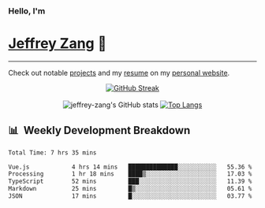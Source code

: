 
### Hello, I'm 
# [Jeffrey Zang](https://www.linkedin.com/in/jeffreyzang/) 🦀

---

Check out notable [projects](https://jeffz.dev/projects) and my [resume](https://jeffz.dev/resume) on my [personal website](https://jeffz.dev/).

<div align = 'center'>

[![GitHub Streak](https://github-readme-streak-stats.herokuapp.com/?user=jeffrey-zang&theme=tokyonight)](https://git.io/streak-stats)
<br></br>
![jeffrey-zang's GitHub stats](https://github-readme-stats.vercel.app/api?username=jeffrey-zang&show_icons=true&theme=tokyonight&hide_rank=true&hide=stars) 
[![Top Langs](https://github-readme-stats.vercel.app/api/top-langs/?username=jeffrey-zang&hide=ShaderLab,HLSL&layout=compact&theme=tokyonight)](https://github.com/anuraghazra/github-readme-stats)

</div>

## 📊 &nbsp;Weekly Development Breakdown
<!--START_SECTION:waka-->

```txt
Total Time: 7 hrs 35 mins

Vue.js            4 hrs 14 mins   ██████████████░░░░░░░░░░░   55.36 %
Processing        1 hr 18 mins    ████▒░░░░░░░░░░░░░░░░░░░░   17.03 %
TypeScript        52 mins         ███░░░░░░░░░░░░░░░░░░░░░░   11.39 %
Markdown          25 mins         █▒░░░░░░░░░░░░░░░░░░░░░░░   05.61 %
JSON              17 mins         █░░░░░░░░░░░░░░░░░░░░░░░░   03.77 %
```

<!--END_SECTION:waka-->

